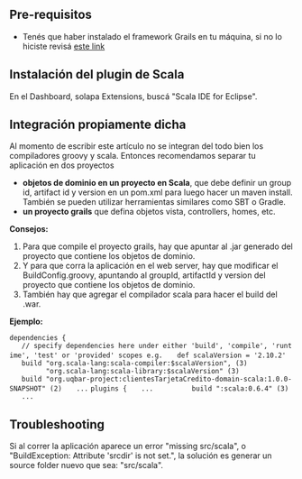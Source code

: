 Pre-requisitos
--------------

-   Tenés que haber instalado el framework Grails en tu máquina, si no lo hiciste revisá [este link](instalacion-de-entorno-web-grails.md)

Instalación del plugin de Scala
-------------------------------

En el Dashboard, solapa Extensions, buscá "Scala IDE for Eclipse".

Integración propiamente dicha
-----------------------------

Al momento de escribir este artículo no se integran del todo bien los compiladores groovy y scala. Entonces recomendamos separar tu aplicación en dos proyectos

-   **objetos de dominio en un proyecto en Scala**, que debe definir un group id, artifact id y version en un pom.xml para luego hacer un maven install. También se pueden utilizar herramientas similares como SBT o Gradle.
-   **un proyecto grails** que defina objetos vista, controllers, homes, etc.

**Consejos:**

1.  Para que compile el proyecto grails, hay que apuntar al .jar generado del proyecto que contiene los objetos de dominio.
2.  Y para que corra la aplicación en el web server, hay que modificar el BuildConfig.groovy, apuntando al groupId, artifactId y version del proyecto que contiene los objetos de dominio.
3.  También hay que agregar el compilador scala para hacer el build del .war.

**Ejemplo:**

`dependencies {`
`   // specify dependencies here under either 'build', 'compile', 'runtime', 'test' or 'provided' scopes e.g.`
`   def scalaVersion = '2.10.2'`
`   build "org.scala-lang:scala-compiler:$scalaVersion", (3)`
`         "org.scala-lang:scala-library:$scalaVersion" (3)`
`   build "org.uqbar-project:clientesTarjetaCredito-domain-scala:1.0.0-SNAPSHOT" (2)`
`   ...`
`plugins {`
`   ...      `
`   build ":scala:0.6.4" (3)`
`   ...`

Troubleshooting
---------------

Si al correr la aplicación aparece un error "missing src/scala", o "BuildException: Attribute 'srcdir' is not set.", la solución es generar un source folder nuevo que sea: "src/scala".
